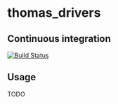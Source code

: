 # thomas_drivers

Continuous integration
----------------------
[![Build Status](http://jenkins-zjurolab.qicp.vip/buildStatus/icon?job=thomas_drivers%2Fmaster)](http://jenkins-zjurolab.qicp.vip/buildStatus/icon?job=thomas_drivers%2Fmaster)

Usage
----------------------
TODO
